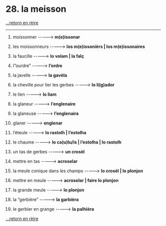 # 28. la meisson

[...retorn en rèire](../sommaire.md)

---

1. moissonner -----> **m(e)issonar**

2. les moissonneurs -----> **los m(e)issonièrs | los m(e)issonaires**

3. la faucille -----> **lo volam | la falç**

4. l”ourdre” -----> **l’ordre**

5. la javelle -----> **la gavèla**

6. la cheville pour lier les gerbes -----> **lo li(g)ador**

7. le lien -----> **lo liam**

8. la glaneur -----> **l’englenaire**

9. la glaneuse -----> **l’englenaira**

10. glaner -----> **englenar**

11. l’éteule -----> **lo rastolh | l’estolha**

12. le chaume -----> **lo ca(u)lu/is | l’estolha | lo rastolh**

13. un tas de gerbes -----> **un crosèl**

14. mettre en tas -----> **acroselar**

15. la meule conique dans les champs -----> **lo crosèl | lo plonjon**

16. mettre en meule -----> **acroselar | faire lo plonjon**

17. la grande meule -----> **lo plonjon**

18. la “gerbière” -----> **la garbièra**

19. le gerbier en grange -----> **la palhièra**

[...retorn en rèire](../sommaire.md)
